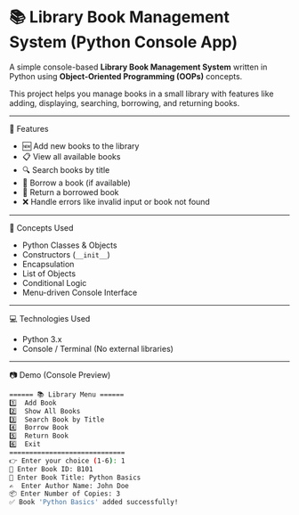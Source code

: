 # 📚 Library Book Management System (Python Console App)

A simple console-based **Library Book Management System** written in Python using **Object-Oriented Programming (OOPs)** concepts.

This project helps you manage books in a small library with features like adding, displaying, searching, borrowing, and returning books.

---

 🚀 Features

- 🆕 Add new books to the library
- 📋 View all available books
- 🔍 Search books by title
- 📗 Borrow a book (if available)
- 📘 Return a borrowed book
- ❌ Handle errors like invalid input or book not found

---

🧠 Concepts Used

- Python Classes & Objects  
- Constructors (`__init__`)  
- Encapsulation  
- List of Objects  
- Conditional Logic  
- Menu-driven Console Interface  

---

💻 Technologies Used

- Python 3.x
- Console / Terminal (No external libraries)

---

 📷 Demo (Console Preview)

```bash
====== 📚 Library Menu ======
1️⃣  Add Book
2️⃣  Show All Books
3️⃣  Search Book by Title
4️⃣  Borrow Book
5️⃣  Return Book
6️⃣  Exit
=============================
👉 Enter your choice (1-6): 1
📌 Enter Book ID: B101
📖 Enter Book Title: Python Basics
✍️  Enter Author Name: John Doe
📦 Enter Number of Copies: 3
✅ Book 'Python Basics' added successfully!
